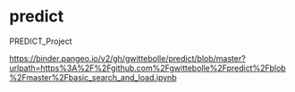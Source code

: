 # predict
PREDICT_Project

https://binder.pangeo.io/v2/gh/gwittebolle/predict/blob/master?urlpath=https%3A%2F%2Fgithub.com%2Fgwittebolle%2Fpredict%2Fblob%2Fmaster%2Fbasic_search_and_load.ipynb
